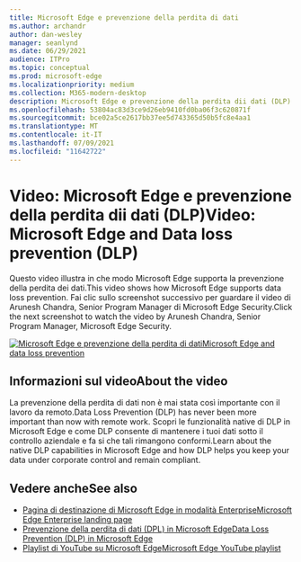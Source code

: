 ```yaml
---
title: Microsoft Edge e prevenzione della perdita di dati
ms.author: archandr
author: dan-wesley
manager: seanlynd
ms.date: 06/29/2021
audience: ITPro
ms.topic: conceptual
ms.prod: microsoft-edge
ms.localizationpriority: medium
ms.collection: M365-modern-desktop
description: Microsoft Edge e prevenzione della perdita dii dati (DLP)
ms.openlocfilehash: 53804ac83d3ce9d26eb9410fd0ba06f3c620871f
ms.sourcegitcommit: bce02a5ce2617bb37ee5d743365d50b5fc8e4aa1
ms.translationtype: MT
ms.contentlocale: it-IT
ms.lasthandoff: 07/09/2021
ms.locfileid: "11642722"
---
```

# <a name="video-microsoft-edge-and-data-loss-prevention-dlp"></a><span data-ttu-id="7df4d-103">Video: Microsoft Edge e prevenzione della perdita dii dati (DLP)</span><span class="sxs-lookup"><span data-stu-id="7df4d-103">Video: Microsoft Edge and Data loss prevention (DLP)</span></span>

<span data-ttu-id="7df4d-104">Questo video illustra in che modo Microsoft Edge supporta la prevenzione della perdita dei dati.</span><span class="sxs-lookup"><span data-stu-id="7df4d-104">This video shows how Microsoft Edge supports data loss prevention.</span></span> <span data-ttu-id="7df4d-105">Fai clic sullo screenshot successivo per guardare il video di Arunesh Chandra, Senior Program Manager di Microsoft Edge Security.</span><span class="sxs-lookup"><span data-stu-id="7df4d-105">Click the next screenshot to watch the video by Arunesh Chandra, Senior Program Manager, Microsoft Edge Security.</span></span>

[![ <span data-ttu-id="7df4d-106">Microsoft Edge e prevenzione della perdita di dati</span><span class="sxs-lookup"><span data-stu-id="7df4d-106">Microsoft Edge and data loss prevention</span></span>](media/microsoft-edge-security-dlp/0.png)](http://www.youtube.com/watch?v=dLD04U9eTqg " Microsoft Edge and data loss prevention")

## <a name="about-the-video"></a><span data-ttu-id="7df4d-107">Informazioni sul video</span><span class="sxs-lookup"><span data-stu-id="7df4d-107">About the video</span></span>

<span data-ttu-id="7df4d-108">La prevenzione della perdita di dati non è mai stata così importante con il lavoro da remoto.</span><span class="sxs-lookup"><span data-stu-id="7df4d-108">Data Loss Prevention (DLP) has never been more important than now with remote work.</span></span> <span data-ttu-id="7df4d-109">Scopri le funzionalità native di DLP in Microsoft Edge e come DLP consente di mantenere i tuoi dati sotto il controllo aziendale e fa si che tali rimangono conformi.</span><span class="sxs-lookup"><span data-stu-id="7df4d-109">Learn about the native DLP capabilities in Microsoft Edge and how DLP helps you keep your data under corporate control and remain compliant.</span></span>

## <a name="see-also"></a><span data-ttu-id="7df4d-110">Vedere anche</span><span class="sxs-lookup"><span data-stu-id="7df4d-110">See also</span></span>

- [<span data-ttu-id="7df4d-111">Pagina di destinazione di Microsoft Edge in modalità Enterprise</span><span class="sxs-lookup"><span data-stu-id="7df4d-111">Microsoft Edge Enterprise landing page</span></span>](https://aka.ms/EdgeEnterprise)
- [<span data-ttu-id="7df4d-112">Prevenzione della perdita di dati (DPL) in Microsoft Edge</span><span class="sxs-lookup"><span data-stu-id="7df4d-112">Data Loss Prevention (DLP) in Microsoft Edge</span></span>](microsoft-edge-security-dlp.md)
- [<span data-ttu-id="7df4d-113">Playlist di YouTube su Microsoft Edge</span><span class="sxs-lookup"><span data-stu-id="7df4d-113">Microsoft Edge YouTube playlist</span></span>](https://www.youtube.com/playlist?list=PLXtHYVsvn_b-uXh1tMeYpT-0iD8tD3tFy)
